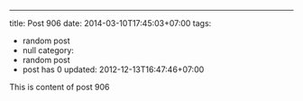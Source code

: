 ---
title: Post 906
date: 2014-03-10T17:45:03+07:00
tags:
  - random post
  - null
category:
  - random post
  - post has 0
updated: 2012-12-13T16:47:46+07:00

This is content of post 906